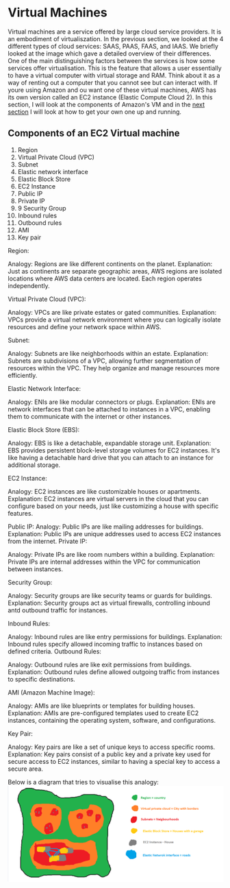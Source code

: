# Virtual Machines
Virtual machines are a service offered by large cloud service providers. It is an embodiment of virtualiszation. In the previous section, we looked at the 4 different types of cloud services: SAAS, PAAS, FAAS, and IAAS. 
We briefly looked at the image which gave a detailed overview of their differences. One of the main distinguishing factors between the services is how some services offer virtualisation. This is the feature that allows a user essentially to have a virtual computer with virtual storage and RAM. Think about it as a way of renting out a computer that you cannot see but can interact with.
If youre using Amazon and ou want one of these virtual machines, AWS has its own version called an EC2 instance (Elastic Compute Cloud 2). In this section, I will look at the components of Amazon's VM and in the [next section](HowAnAWSVM.md)  I will look at how to get your own one up and running.

## Components of an EC2 Virtual machine
1. Region
2. Virtual Private Cloud (VPC)
3. Subnet
4. Elastic network interface
5. Elastic Block Store
6. EC2 Instance
7. Public IP
8. Private IP
9. 9 Security Group 
10. Inbound rules 
11. Outbound rules 
12. AMI
13. Key pair

Region:

Analogy: Regions are like different continents on the planet.
Explanation: Just as continents are separate geographic areas, AWS regions are isolated locations where AWS data centers are located. Each region operates independently.

Virtual Private Cloud (VPC):

Analogy: VPCs are like private estates or gated communities.
Explanation: VPCs provide a virtual network environment where you can logically isolate resources and define your network space within AWS.

Subnet:

Analogy: Subnets are like neighborhoods within an estate.
Explanation: Subnets are subdivisions of a VPC, allowing further segmentation of resources within the VPC. They help organize and manage resources more efficiently.

Elastic Network Interface:

Analogy: ENIs are like modular connectors or plugs.
Explanation: ENIs are network interfaces that can be attached to instances in a VPC, enabling them to communicate with the internet or other instances.

Elastic Block Store (EBS):

Analogy: EBS is like a detachable, expandable storage unit.
Explanation: EBS provides persistent block-level storage volumes for EC2 instances. It's like having a detachable hard drive that you can attach to an instance for additional storage.

EC2 Instance:

Analogy: EC2 instances are like customizable houses or apartments.
Explanation: EC2 instances are virtual servers in the cloud that you can configure based on your needs, just like customizing a house with specific features.

Public IP:
Analogy: Public IPs are like mailing addresses for buildings.
Explanation: Public IPs are unique addresses used to access EC2 instances from the internet.
Private IP:

Analogy: Private IPs are like room numbers within a building.
Explanation: Private IPs are internal addresses within the VPC for communication between instances.

Security Group:

Analogy: Security groups are like security teams or guards for buildings.
Explanation: Security groups act as virtual firewalls, controlling inbound antd outbound traffic for instances.

Inbound Rules:

Analogy: Inbound rules are like entry permissions for buildings.
Explanation: Inbound rules specify allowed incoming traffic to instances based on defined criteria.
Outbound Rules:

Analogy: Outbound rules are like exit permissions from buildings.
Explanation: Outbound rules define allowed outgoing traffic from instances to specific destinations.

AMI (Amazon Machine Image):

Analogy: AMIs are like blueprints or templates for building houses.
Explanation: AMIs are pre-configured templates used to create EC2 instances, containing the operating system, software, and configurations.

Key Pair:

Analogy: Key pairs are like a set of unique keys to access specific rooms.
Explanation: Key pairs consist of a public key and a private key used for secure access to EC2 instances, similar to having a special key to access a secure area.

Below is a diagram that tries to visualise this analogy:
![Alt text](<../../readme-images/EC2 Instance Analogy.png>)